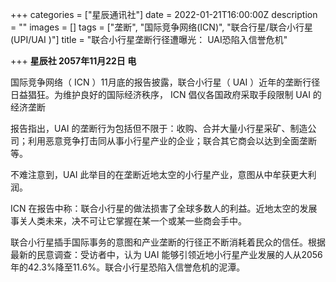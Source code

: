 +++
categories = ["星辰通讯社"]
date = 2022-01-21T16:00:00Z
description = ""
images = []
tags = ["垄断", "国际竞争网络(ICN)", "联合行星/联合小行星(UPI/UAI )"]
title = "联合小行星垄断行径遭曝光： UAI恐陷入信誉危机"

+++
**星辰社 2057年11月22日 电**  
   
   
国际竞争网络（ ICN ）11月底的报告披露，联合小行星（ UAI ）近年的垄断行径日益猖狂。为维护良好的国际经济秩序， ICN 倡仪各国政府采取手段限制 UAI 的经济垄断  
   
报告指出，UAI 的垄断行为包括但不限于：收购、合并大量小行星采矿、制造公司；利用恶意竞争打击同从事小行星产业的企业；联合其它商会以达到全面垄断等。  
   
不难注意到，UAI 此举目的在垄断近地太空的小行星产业，意图从中牟获更大利润。  
   
ICN 在报告中称：联合小行星的做法损害了全球多数人的利益。近地太空的发展事关人类未来，决不可让它掌握在某一个或某一些商会手中。  
   
联合小行星插手国际事务的意图和产业垄断的行径正不断消耗着民众的信任。根据最新的民意调查：受访者中，认为 UAI 能够引领近地小行星产业发展的人从2056年的42.3%降至11.6%。联合小行星恐陷入信誉危机的泥潭。